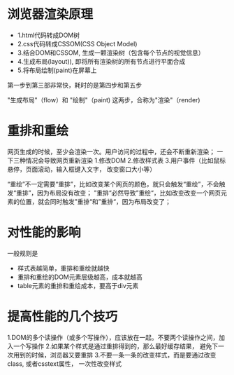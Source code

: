 # 浏览器渲染原理
- 1.html代码转成DOM树
- 2.css代码转成CSSOM(CSS Object Model)
- 3.结合DOM和CSSOM, 生成一颗渲染树（包含每个节点的视觉信息）
- 4.生成布局(layout)), 即将所有渲染树的所有节点进行平面合成
- 5.将布局绘制(paint)在屏幕上

第一步到第三部非常快，耗时的是第四步和第五步

"生成布局"（flow）和 "绘制"（paint) 这两步，合称为"渲染"（render)


# 重排和重绘
网页生成的时候，至少会渲染一次。用户访问的过程中，还会不断重新渲染；
一下三种情况会导致网页重新渲染
1.修改DOM
2.修改样式表
3.用户事件（比如鼠标悬停，页面滚动，输入框键入文字， 改变窗口大小等）

“重绘”不一定需要“重排”，比如改变某个网页的颜色，就只会触发“重绘”，不会触发“重排”，因为布局没有改变；
”重排“必然导致”重绘“，比如改变改变一个网页元素的位置，就会同时触发”重排“和”重排“，因为布局改变了；

# 对性能的影响
一般规则是
- 样式表越简单，重排和重绘就越快
- 重排和重绘的DOM元素层级越高，成本就越高
- table元素的重排和重绘成本，要高于div元素

# 提高性能的几个技巧

1.DOM的多个读操作（或多个写操作），应该放在一起。不要两个读操作之间，加入一个写操作
2.如果某个样式是通过重排得到的，那么最好缓存结果， 避免下一次用到的时候，浏览器又要重排
3.不要一条一条的改变样式，而是要通过改变class, 或者csstext属性， 一次性改变样式
